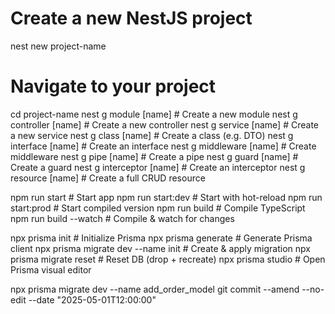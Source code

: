 # Create a new NestJS project
nest new project-name

# Navigate to your project
cd project-name
nest g module [name]         # Create a new module
nest g controller [name]     # Create a new controller
nest g service [name]        # Create a new service
nest g class [name]          # Create a class (e.g. DTO)
nest g interface [name]      # Create an interface
nest g middleware [name]     # Create middleware
nest g pipe [name]           # Create a pipe
nest g guard [name]          # Create a guard
nest g interceptor [name]    # Create an interceptor
nest g resource [name]       # Create a full CRUD resource


npm run start                # Start app
npm run start:dev            # Start with hot-reload
npm run start:prod           # Start compiled version
npm run build                # Compile TypeScript
npm run build --watch        # Compile & watch for changes

npx prisma init                        # Initialize Prisma
npx prisma generate                    # Generate Prisma client
npx prisma migrate dev --name init   # Create & apply migration
npx prisma migrate reset               # Reset DB (drop + recreate)
npx prisma studio                      # Open Prisma visual editor

npx prisma migrate dev --name add_order_model
git commit --amend --no-edit --date "2025-05-01T12:00:00"